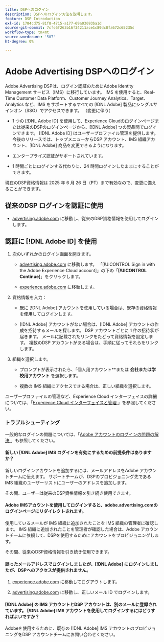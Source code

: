 ```yaml
---
title: DSPへのログイン
description: DSPへのログイン方法を説明します。
feature: DSP Introduction
exl-id: 1704cd75-81f8-4715-a177-69a03093ba1d
source-git-commit: 7cfc6f263b16f34211ace1c89dc0fa672c65235d
workflow-type: tm+mt
source-wordcount: '507'
ht-degree: 0%

---
```


# Adobe Advertising DSPへのログイン

Adobe Advertising DSPは、ログイン認証のためにAdobe Identity Management サービス（IMS）に移行しています。 IMS を使用すると、Real-Time Customer Data Platform、Customer Journey Analytics、Target、Analytics など、IMS をサポートするすべての [!DNL Adobe] 製品にシングルサインオン（SSO）でアクセスできます。 （変更に伴う）

* 1 つの [!DNL Adobe ID] を使用して、Experience Cloudのログインページまたは従来のDSPのログインページから、[!DNL Adobe] つの製品間でログインできます。 [!DNL Adobe ID] はユーザープロファイル管理を提供します。 今後のリリースでは、トップメニューからDSP アカウント、IMS 組織アカウント、[!DNL Adobe] 商品を変更できるようになります。

* エンタープライズ認証がサポートされています。

* 1 時間ごとにログインする代わりに、24 時間ログインしたままにすることができます。

現在のDSP資格情報は 2025 年 6 月 26 日（PT）まで有効なので、変更に備えることができます。

## 従来のDSP ログインを認証に使用

* [advertising.adobe.com](https://advertising.adobe.com) に移動し、従来のDSP資格情報を使用してログインします。

## 認証に [!DNL Adobe ID] を使用

1. 次のいずれかのログイン画面を開きます。

   * [advertising.adobe.com](https://advertising.adobe.com) に移動します。 「[!UICONTROL Sign in with the Adobe Experience Cloud account]」の下の「**[!UICONTROL Continue]**」をクリックします。

   * [experience.adobe.com](https://experience.adobe.com) に移動します。

1. 資格情報を入力：

   * 既に [!DNL Adobe] アカウントを使用している場合は、既存の資格情報を使用してログインします。

   * [!DNL Adobe] アカウントがない場合は、[!DNL Adobe] アカウントの作成を招待するメールを探します。 DSP アカウントごとに 1 件の招待状が届きます。 メールに記載されたリンクをたどって資格情報を設定します。 複数のDSP アカウントがある場合は、手順に従ってそれらをリンクします。

1. 組織を選択します。

   * プロンプトが表示されたら、「個人用アカウント**または **会社または学校用アカウント** を選択します。

   * 複数の IMS 組織にアクセスできる場合は、正しい組織を選択します。

ユーザープロファイルの管理など、Experience Cloud インターフェイスの詳細については、「[Experience Cloud インターフェイスと管理 ](https://experienceleague.adobe.com/en/docs/core-services/interface/experience-cloud)」を参照してください。

### トラブルシューティング

一般的なログインの問題については、「[Adobe アカウントのログインの問題の解決 ](https://helpx.adobe.com/manage-account/kb/account-password-sign-help.linkfree.html)」も参照してください。

#### 新しい [!DNL Adobe] IMS ログインを有効にするための前提条件はありますか？

新しいログインアカウントを追加するには、メールアドレスをAdobe アカウントチームに伝えます。 サポートチームが、DSPのプロビジョニング先である IMS 組織のユーザーリストにユーザーのアドレスを追加します。

その間、ユーザーは従来のDSP資格情報を引き続き使用できます。

#### Adobe IMSアカウントを使用してログインすると、adobe.advertising.comのログインページにリダイレクトされます。

使用しているメールが IMS 組織に追加されたことを IMS 組織の管理者に確認します。 IMS 組織に追加されたことを管理者が確認した場合は、Adobe アカウントチームに依頼して、DSPを使用するためにアカウントをプロビジョニングします。

その間、従来のDSP資格情報を引き続き使用できます。

#### 誤ったメールアドレスでログインしましたが、[!DNL Adobe] にログインしましたが、DSPへのアクセスが提供されません。

1. [experience.adobe.com](https://experience.adobe.com) に移動してログアウトします。

1. [advertising.adobe.com](https://advertising.adobe.com) に移動し、正しいメール ID でログインします。

#### [!DNL Adobe] の IMS アカウントとDSP アカウントは、別のメールに登録されています。 [!DNL Adobe] IMS アカウントを使用してログインするにはどうすればよいですか？

Adobeを使用するために、既存の [!DNL Adobe] IMS アカウントのプロビジョニングをDSP アカウントチームにお問い合わせください。
